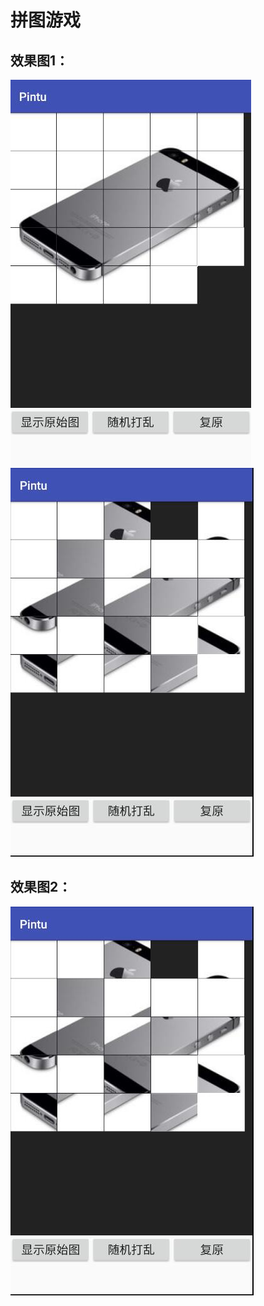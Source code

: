 # 拼图游戏

## 效果图1：
<img src = "https://github.com/jinhuizxc/Pintu/blob/master/screenshots/img1.jpg"/> <img src = "https://github.com/jinhuizxc/Pintu/blob/master/screenshots/img2.jpg"/>
## 效果图2：
<img src = "https://github.com/jinhuizxc/Pintu/blob/master/screenshots/img2.jpg"/>